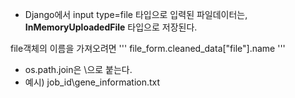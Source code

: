 
- Django에서 input type=file 타입으로 입력된 파일데이터는, **InMemoryUploadedFile** 타입으로 저장된다.

file객체의 이름을 가져오려면
'''
 file_form.cleaned_data["file"].name
'''


- os.path.join은  \으로 붙는다.
- 예시) job_id\gene_information.txt



